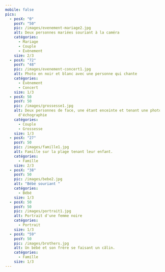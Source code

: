 ```yaml
---
mobile: false
pics:
  - posX: "0"
    posY: "50"
    pic: /images/evenement-mariage2.jpg
    alt: Deux personnes mariées souriant à la caméra
    catégories:
      - Mariage
      - Couple
      - Évènement
    size: 2/3
  - posX: "72"
    posY: "48"
    pic: /images/evenement-concert1.jpg
    alt: Photo en noir et blanc avec une personne qui chante
    catégories:
      - Évènement
      - Concert
    size: 1/3
  - posX: 50
    posY: 50
    pic: /images/grossesse1.jpg
    alt: Deux personnes de face, une étant enceinte et tenant une photo
      d'échographie
    catégories:
      - Couple
      - Grossesse
    size: 1/3
  - posX: "27"
    posY: 50
    pic: /images/famille1.jpg
    alt: Famille sur la plage tenant leur enfant.
    catégories:
      - Famille
    size: 2/3
  - posX: "38"
    posY: 50
    pic: /images/bebe2.jpg
    alt: "Bébé souriant "
    catégories:
      - Bébé
    size: 1/3
  - posX: 50
    posY: 50
    pic: /images/portrait1.jpg
    alt: Portrait d'une femme noire
    catégories:
      - Portrait
    size: 1/3
  - posX: "59"
    posY: 50
    pic: /images/brothers.jpg
    alt: Un bébé et son frère se faisant un câlin.
    catégories:
      - Famille
    size: 1/3
---
```

